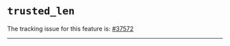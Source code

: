 # `trusted_len`

The tracking issue for this feature is: [#37572]

[#37572]: https://github.com/rust-lang/rust/issues/37572

------------------------
